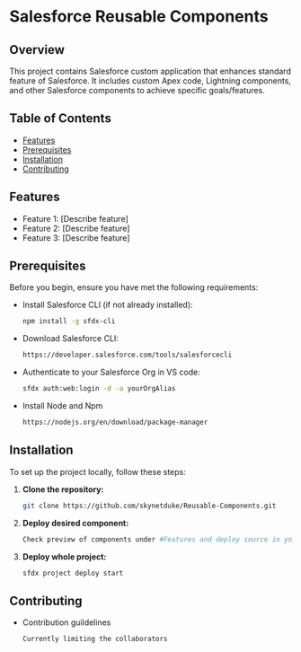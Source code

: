# Salesforce Reusable Components

## Overview

This project contains Salesforce custom application that enhances standard feature of Salesforce. It includes custom Apex code, Lightning components, and other Salesforce components to achieve specific goals/features.

## Table of Contents

- [Features](#features)
- [Prerequisites](#prerequisites)
- [Installation](#installation)
- [Contributing](#contributing)

## Features

- Feature 1: [Describe feature]
- Feature 2: [Describe feature]
- Feature 3: [Describe feature]

## Prerequisites

Before you begin, ensure you have met the following requirements:

- Install Salesforce CLI (if not already installed):
    ```bash
    npm install -g sfdx-cli

- Download Salesforce CLI:
    ```bash
    https://developer.salesforce.com/tools/salesforcecli
    
- Authenticate to your Salesforce Org in VS code:
    ```bash
    sfdx auth:web:login -d -a yourOrgAlias

- Install Node and Npm
    ```bash
    https://nodejs.org/en/download/package-manager

## Installation

To set up the project locally, follow these steps:

1. **Clone the repository:**
   ```bash
   git clone https://github.com/skynetduke/Reusable-Components.git

2. **Deploy desired component:**
    ```bash
    Check preview of components under #Features and deploy source in your Org

3. **Deploy whole project:**
    ```bash
    sfdx project deploy start

## Contributing
- Contribution guildelines
    ```bash
    Currently limiting the collaborators
